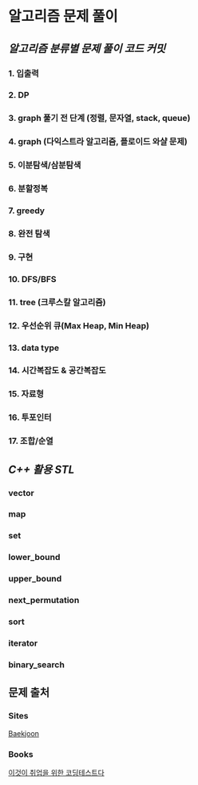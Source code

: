 # 알고리즘 문제 풀이

## *알고리즘 분류별 문제 풀이 코드 커밋*

### 1. 입출력
### 2. DP
### 3. graph 풀기 전 단계 (정렬, 문자열, stack, queue)
### 4. graph (다익스트라 알고리즘, 플로이드 와샬 문제)
### 5. 이분탐색/삼분탐색
### 6. 분할정복
### 7. greedy
### 8. 완전 탐색
### 9. 구현
### 10. DFS/BFS
### 11. tree (크루스칼 알고리즘)
### 12. 우선순위 큐(Max Heap, Min Heap)
### 13. data type
### 14. 시간복잡도 & 공간복잡도
### 15. 자료형
### 16. 투포인터
### 17. 조합/순열

## *C++ 활용 STL*

### vector <br>
### map <br>
### set <br>
### lower_bound <br>
### upper_bound <br>
### next_permutation <br>
### sort <br>
### iterator <br>
### binary_search <br>

## 문제 출처

### Sites

[Baekjoon](https://www.acmicpc.net/)

### Books

[이것이 취업을 위한 코딩테스트다](http://www.yes24.com/Product/Goods/91433923)
